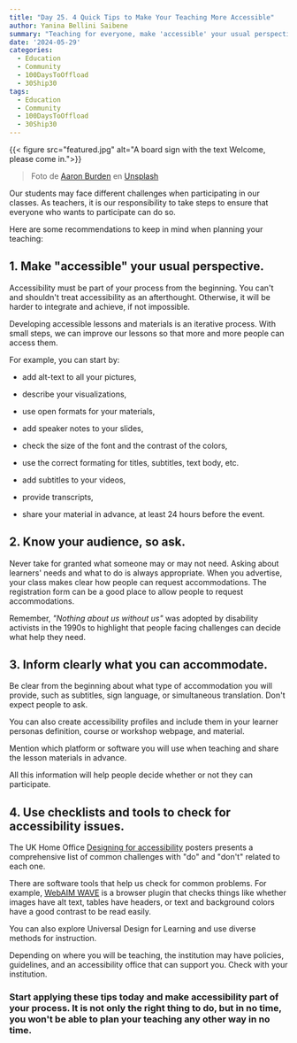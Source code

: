 ```yaml
---
title: "Day 25. 4 Quick Tips to Make Your Teaching More Accessible"
author: Yanina Bellini Saibene
summary: "Teaching for everyone, make 'accessible' your usual perspective." 
date: '2024-05-29'
categories:
  - Education
  - Community
  - 100DaysToOffload
  - 30Ship30
tags:
  - Education
  - Community
  - 100DaysToOffload
  - 30Ship30
---
```


{{< figure src="featured.jpg" alt="A board sign with the text Welcome, please come in.">}}

> Foto de <a href="https://unsplash.com/es/@aaronburden?utm_content=creditCopyText&utm_medium=referral&utm_source=unsplash">Aaron Burden</a> en <a href="https://unsplash.com/es/fotos/senalizacion-de-bienvenida-en-focus-photography-AvqpdLRjABs?utm_content=creditCopyText&utm_medium=referral&utm_source=unsplash">Unsplash</a>

Our students may face different challenges when participating in our classes. As teachers, it is our responsibility to take steps to ensure that everyone who wants to participate can do so. 

Here are some recommendations to keep in mind when planning your teaching:

## **1. Make "accessible" your usual perspective.**

Accessibility must be part of your process from the beginning. You can't and shouldn't treat accessibility as an afterthought. Otherwise, it will be harder to integrate and achieve, if not impossible. 

Developing accessible lessons and materials is an iterative process. With small steps, we can improve our lessons so that more and more people can access them.

For example, you can start by:

-   add alt-text to all your pictures, 

-   describe your visualizations, 

-   use open formats for your materials,

-   add speaker notes to your slides,

-   check the size of the font and the contrast of the colors,

-   use the correct formating for titles, subtitles, text body, etc.

-   add subtitles to your videos, 

-   provide transcripts,

-   share your material in advance, at least 24 hours before the event.

## **2. Know your audience, so ask.** 

Never take for granted what someone may or may not need. Asking about learners' needs and what to do is always appropriate. When you advertise, your class makes clear how people can request accommodations. The registration form can be a good place to allow people to request accommodations.

Remember, *"Nothing about us without us"* was adopted by disability activists in the 1990s to highlight that people facing challenges can decide what help they need.

## **3. Inform clearly what you can accommodate.** 

Be clear from the beginning about what type of accommodation you will provide, such as subtitles, sign language, or simultaneous translation. Don't expect people to ask. 

You can also create accessibility profiles and include them in your learner personas definition, course or workshop webpage, and material.

Mention which platform or software you will use when teaching and share the lesson materials in advance.

All this information will help people decide whether or not they can participate. 

## **4. Use checklists and tools to check for accessibility issues.**

The UK Home Office [Designing for accessibility](https://ukhomeoffice.github.io/accessibility-posters/posters/accessibility-posters.pdf) posters presents a comprehensive list of common challenges with "do" and "don't" related to each one. 

There are software tools that help us check for common problems. For example, [WebAIM WAVE](https://wave.webaim.org/) is a browser plugin that checks things like whether images have alt text, tables have headers, or text and background colors have a good contrast to be read easily.

You can also explore Universal Design for Learning and use diverse methods for instruction.

Depending on where you will be teaching, the institution may have policies, guidelines, and an accessibility office that can support you. Check with your institution. 

### **Start applying these tips today and make accessibility part of your process. It is not only the right thing to do, but in no time, you won't be able to plan your teaching any other way in no time.**

